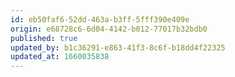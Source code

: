 ```yaml
---
id: eb50faf6-52dd-463a-b3ff-5fff390e409e
origin: e68728c6-6d04-4142-b012-77017b32bdb0
published: true
updated_by: b1c36291-e863-41f3-8c6f-b18dd4f22325
updated_at: 1660035838
---
```

